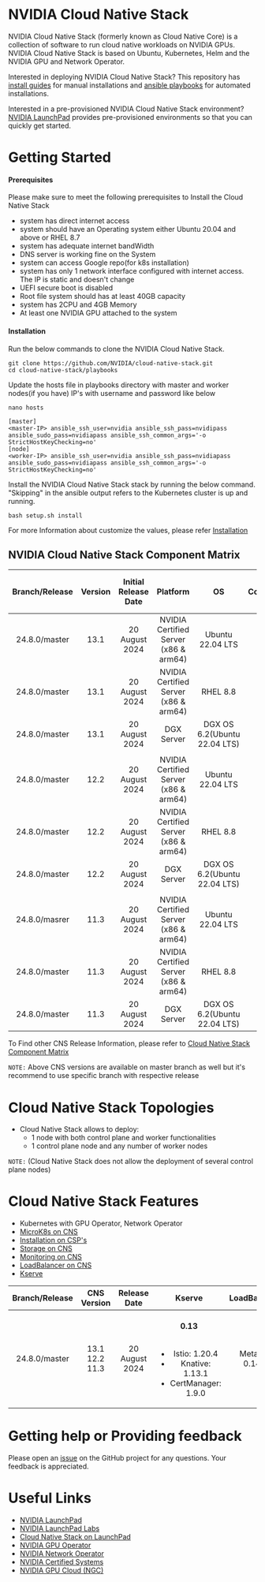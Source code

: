 # NVIDIA Cloud Native Stack 

NVIDIA Cloud Native Stack (formerly known as Cloud Native Core) is a collection of software to run cloud native workloads on NVIDIA GPUs. NVIDIA Cloud Native Stack is based on Ubuntu, Kubernetes, Helm and the NVIDIA GPU and Network Operator.

Interested in deploying NVIDIA Cloud Native Stack? This repository has [install guides](https://github.com/NVIDIA/cloud-native-stack/tree/master/install-guides) for manual installations and [ansible playbooks](https://github.com/NVIDIA/cloud-native-stack/tree/master/playbooks) for automated installations.

Interested in a pre-provisioned NVIDIA Cloud Native Stack environment? [NVIDIA LaunchPad](https://www.nvidia.com/en-us/data-center/launchpad/) provides pre-provisioned environments so that you can quickly get started.

# Getting Started

#### Prerequisites

Please make sure to meet the following prerequisites to Install the Cloud Native Stack

- system has direct internet access
- system should have an Operating system either Ubuntu 20.04 and above or RHEL 8.7
- system has adequate internet bandWidth
- DNS server is working fine on the System
- system can access Google repo(for k8s installation)
- system has only 1 network interface configured with internet access. The IP is static and doesn't change
- UEFI secure boot is disabled
- Root file system should has at least 40GB capacity
- system has 2CPU and 4GB Memory
- At least one NVIDIA GPU attached to the system

#### Installation 

Run the below commands to clone the NVIDIA Cloud Native Stack.

```
git clone https://github.com/NVIDIA/cloud-native-stack.git
cd cloud-native-stack/playbooks
```

Update the hosts file in playbooks directory with master and worker nodes(if you have) IP's with username and password like below

```
nano hosts

[master]
<master-IP> ansible_ssh_user=nvidia ansible_ssh_pass=nvidipass ansible_sudo_pass=nvidiapass ansible_ssh_common_args='-o StrictHostKeyChecking=no'
[node]
<worker-IP> ansible_ssh_user=nvidia ansible_ssh_pass=nvidiapass ansible_sudo_pass=nvidiapass ansible_ssh_common_args='-o StrictHostKeyChecking=no'
```

Install the NVIDIA Cloud Native Stack stack by running the below command. "Skipping" in the ansible output refers to the Kubernetes cluster is up and running.

```
bash setup.sh install
```
For more Information about customize the values, please refer [Installation](https://github.com/NVIDIA/cloud-native-stack/tree/master/playbooks#installation)

## NVIDIA Cloud Native Stack Component Matrix

| Branch/Release | Version | Initial Release Date   | Platform              | OS    | Containerd | CRI-O | K8s    | Helm  | NVIDIA GPU Operator | NVIDIA Network Operator | NVIDIA Data Center Driver |
| :---:   |    :------:        | :---:                  | :---:                 | :---: | :---:      | :----: |  :---: | :---:        | :---:            | :---:      | :---: |
| 24.8.0/master  | 13.1   | 20 August 2024 | NVIDIA Certified Server (x86 & arm64)  | Ubuntu 22.04 LTS             | 1.7.20 | 1.30.2 | 1.30.2 |  3.15.3 | 24.6.1   | 24.4.1(x86 only) | 550.90.07  |
| 24.8.0/master  | 13.1   | 20 August 2024 | NVIDIA Certified Server (x86 & arm64)  | RHEL 8.8                     | 1.7.20 | 1.30.2 | 1.30.2 |  3.15.3 | 24.6.1   | 24.4.1(x86 only)    | 550.90.07 |
| 24.8.0/master  | 13.1   | 20 August 2024 | DGX Server                             | DGX OS 6.2(Ubuntu 22.04 LTS) | 1.7.20 | 1.30.2 | 1.30.2 |  3.15.3 | 24.6.1   | N/A              | N/A |
|                |        |               |                               |                             |            |       |       |                  |            |                  |
| 24.8.0/master  | 12.2   | 20 August 2024 | NVIDIA Certified Server (x86 & arm64)  | Ubuntu 22.04 LTS             | 1.7.20 | 1.29.6 | 1.29.6 |  3.15.3 | 24.6.1   | 24.4.1(x86 only) | 550.90.07  |
| 24.8.0/master  | 12.2   | 20 August 2024 | NVIDIA Certified Server (x86 & arm64)  | RHEL 8.8                     | 1.7.20 | 1.29.6 | 1.29.6 |  3.15.3 | 24.6.1   | 24.4.1(x86 only)      | 550.90.07 |
| 24.8.0/master  | 12.2   | 20 August 2024 | DGX Server                             | DGX OS 6.2(Ubuntu 22.04 LTS) | 1.7.20 | 1.29.6 | 1.29.6 |  3.15.3 | 24.6.1   | N/A              | N/A |
|                |        |               |                               |                             |            |       |       |                  |       |                  |
| 24.8.0/masrer  | 11.3   | 20 August 2024 | NVIDIA Certified Server (x86 & arm64)  | Ubuntu 22.04 LTS             | 1.7.20 | 1.28.8 | 1.28.12 |  3.15.3 | 24.6.1   | 24.4.1(x86 only) | 550.90.07  |
| 24.8.0/master  | 11.3   | 20 August 2024 | NVIDIA Certified Server (x86 & arm64)  | RHEL 8.8                     | 1.7.20 | 1.28.8 | 1.28.12 |  3.15.3 | 24.6.1   | 24.4.1(x86 only)    | 550.90.07 |
| 24.8.0/master  | 11.3   | 20 August 2024 | DGX Server                             | DGX OS 6.2(Ubuntu 22.04 LTS) | 1.7.20 | 1.28.8 | 1.28.12 |  3.15.3 | 24.6.1   | N/A              | N/A |

To Find other CNS Release Information, please refer to [Cloud Native Stack Component Matrix](https://github.com/NVIDIA/cloud-native-stack/tree/24.5.0?tab=readme-ov-file#nvidia-cloud-native-stack-component-matrix-1)

`NOTE:` Above CNS versions are available on master branch as well but it's recommend to use specific branch with respective release 

# Cloud Native Stack Topologies

- Cloud Native Stack allows to deploy:
    - 1 node with both control plane and worker functionalities
    - 1 control plane node and any number of worker nodes

`NOTE:` (Cloud Native Stack does not allow the deployment of several control plane nodes)

# Cloud Native Stack Features

- Kubernetes with GPU Operator, Network Operator 
- [MicroK8s on CNS](https://github.com/NVIDIA/cloud-native-stack/tree/master/playbooks#enable-microk8s)
- [Installation on CSP's](https://github.com/NVIDIA/cloud-native-stack/tree/master/playbooks#installation-on-csps)
- [Storage on CNS](https://github.com/NVIDIA/cloud-native-stack/tree/master/playbooks#storage-on-cns)
- [Monitoring on CNS](https://github.com/NVIDIA/cloud-native-stack/tree/master/playbooks#monitoring-on-cns)
- [LoadBalancer on CNS](https://github.com/NVIDIA/cloud-native-stack/tree/master/playbooks#load-balancer-on-cns)
- [Kserve](https://github.com/NVIDIA/cloud-native-stack/tree/master/playbooks#enable-kserve-on-cns)

| Branch/Release | CNS Version  | Release Date   | Kserve | LoadBalancer | Storage  | Monitoring    |
| :---:          | :------:     | :---:                  | :---:  | :---:        | :---:    | :---:         | 
| 24.8.0/master  | 13.1 <br /> 12.2 <br /> 11.3   | 20 August 2024 | <br />  **0.13** <br /> <br /> <ul><li>Istio: 1.20.4</li><li>Knative: 1.13.1</li><li>CertManager: 1.9.0</li></ul>  | MetalLB: 0.14.5 |  NFS: 4.0.18 <br /> Local Path: 0.0.26 | Prometheus: 61.3.0 <br /> Elastic: 8.14.1 |


# Getting help or Providing feedback

Please open an [issue](https://github.com/NVIDIA/cloud-native-stack/issues) on the GitHub project for any questions. Your feedback is appreciated.

# Useful Links
- [NVIDIA LaunchPad](https://www.nvidia.com/en-us/data-center/launchpad/)
- [NVIDIA LaunchPad Labs](https://docs.nvidia.com/launchpad/index.html)
- [Cloud Native Stack on LaunchPad](https://docs.nvidia.com/LaunchPad/developer-labs/overview.html)
- [NVIDIA GPU Operator](https://docs.nvidia.com/datacenter/cloud-native/gpu-operator/overview.html)
- [NVIDIA Network Operator](https://docs.nvidia.com/networking/display/COKAN10/Network+Operator)
- [NVIDIA Certified Systems](https://www.nvidia.com/en-us/data-center/products/certified-systems/)
- [NVIDIA GPU Cloud (NGC)](https://catalog.ngc.nvidia.com/)